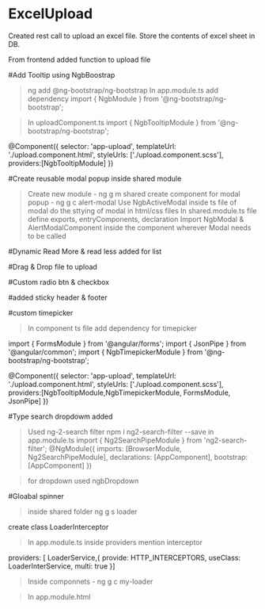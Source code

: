 # ExcelUpload

Created rest call to upload an excel file. Store the contents of excel sheet in DB.

From frontend added function to upload file


#Add Tooltip using NgbBoostrap

> ng add @ng-bootstrap/ng-bootstrap
> In app.module.ts add dependency
   import { NgbModule } from '@ng-bootstrap/ng-bootstrap';
   
   
> In uploadComponent.ts 
 import { NgbTooltipModule } from '@ng-bootstrap/ng-bootstrap';

@Component({
  selector: 'app-upload',
  templateUrl: './upload.component.html',
  styleUrls: ['./upload.component.scss'],
  providers:[NgbTooltipModule]
})



#Create reusable modal popup inside shared module

> Create new module - ng g m shared
> create component for modal popup - ng g c alert-modal
> Use NgbActiveModal inside ts file of modal
> do the sttying of modal in html/css files
> In shared.module.ts file define exports, entryComponents, declaration
> Import NgbModal & AlertModalComponent inside the component wherever Modal needs to be called


#Dynamic Read More & read less added for list


#Drag & Drop file to upload 

#Custom radio btn & checkbox

#added sticky header & footer

#custom timepicker
> In component ts file add dependency for timepicker
 
import { FormsModule } from '@angular/forms';
import { JsonPipe } from '@angular/common';
import { NgbTimepickerModule } from '@ng-bootstrap/ng-bootstrap';

@Component({
  selector: 'app-upload',
  templateUrl: './upload.component.html',
  styleUrls: ['./upload.component.scss'],
  providers:[NgbTooltipModule,NgbTimepickerModule, FormsModule, JsonPipe]
})


#Type search dropdowm added
> Used ng-2-search filter
> npm i ng2-search-filter --save
> in app.module.ts
   import { Ng2SearchPipeModule } from 'ng2-search-filter';
   @NgModule({
  imports: [BrowserModule, Ng2SearchPipeModule],
  declarations: [AppComponent],
  bootstrap: [AppComponent]
})

> for dropdown used ngbDropdown

#Gloabal spinner
> inside shared folder
   ng g s loader
   
   create class LoaderInterceptor
 > In app.module.ts
 inside providers mention interceptor
 
 providers: [   LoaderService,{ provide: HTTP_INTERCEPTORS, useClass: LoaderInterService, multi: true }]
 
 > Inside componnets - ng g c my-loader
 
 > In app.module.html
 <app-my-loader><app-my-loader>
